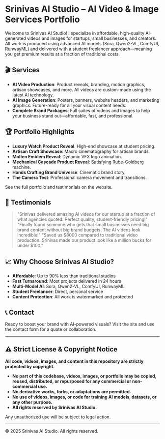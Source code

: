 # Srinivas AI Studio – AI Video & Image Services Portfolio

Welcome to Srinivas AI Studio! I specialize in affordable, high-quality AI-generated videos and images for startups, small businesses, and creators. All work is produced using advanced AI models (Sora, Qwen2-VL, ComfyUI, RunwayML) and delivered with a student freelancer approach—meaning you get premium results at a fraction of traditional costs.

## 🎬 Services

- **AI Video Production**: Product reveals, branding, motion graphics, artisan showcases, and more. All videos are custom-made using the latest AI technology.
- **AI Image Generation**: Posters, banners, website headers, and marketing graphics. Future-ready for all your visual content needs.
- **Complete Brand Packages**: Full suites of videos and images to help your business stand out—affordable, fast, and professional.

## 🏆 Portfolio Highlights

- **Luxury Watch Product Reveal**: High-end showcase at student pricing.
- **Artisan Craft Showcase**: Macro cinematography for artisan brands.
- **Molten Emblem Reveal**: Dynamic VFX logo animation.
- **Mechanical Cascade Product Reveal**: Satisfying Rube-Goldberg machine.
- **Hands Crafting Brand Universe**: Cinematic brand story.
- **The Camera Test**: Professional camera movement and transitions.

See the full portfolio and testimonials on the website.

## 💬 Testimonials

> "Srinivas delivered amazing AI videos for our startup at a fraction of what agencies quoted. Perfect quality, student-friendly pricing!"
> "Finally found someone who gets that small businesses need big brand content without big brand budgets. The AI videos look incredible!"
> "Saved us $8000 compared to traditional video production. Srinivas made our product look like a million bucks for under $100."

## 📈 Why Choose Srinivas AI Studio?

- **Affordable**: Up to 90% less than traditional studios
- **Fast Turnaround**: Most projects delivered in 24 hours
- **Multi-Model AI**: Sora, Qwen2-VL, ComfyUI, RunwayML
- **Student Freelancer**: Direct, personal service
- **Content Protection**: All work is watermarked and protected

## 📞 Contact

Ready to boost your brand with AI-powered visuals? Visit the site and use the contact form for a quote or collaboration.

---

## ⚠️ Strict License & Copyright Notice

**All code, videos, images, and content in this repository are strictly protected by copyright.**

- **No part of this codebase, videos, images, or portfolio may be copied, reused, distributed, or repurposed for any commercial or non-commercial use.**
- **No derivative works, forks, or adaptations are permitted.**
- **No use of videos, images, or code for training AI models, datasets, or any other purpose.**
- **All rights reserved by Srinivas AI Studio.**

Any unauthorized use will be subject to legal action.

---

© 2025 Srinivas AI Studio. All rights reserved.
